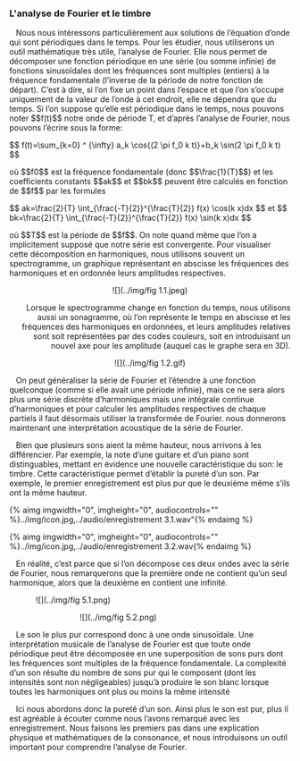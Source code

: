### L'analyse de Fourier et le timbre

<p>&nbsp;&nbsp;
	Nous nous intéressons particulièrement aux solutions de l’équation d’onde qui sont périodiques dans le temps. Pour les étudier, nous utiliserons un outil mathématique très utile, l’analyse de Fourier. Elle nous permet de décomposer une fonction périodique en une série (ou somme infinie) de fonctions sinusoïdales dont les fréquences sont multiples (entiers) à la fréquence fondamentale (l’inverse de la période de notre fonction de départ). C’est à dire, si l’on fixe un point dans l’espace et que l’on s’occupe uniquement de la valeur de l’onde à cet endroit, elle ne dépendra que du temps. Si l’on suppose qu’elle est périodique dans le temps, nous pouvons noter $$f(t)$$ notre onde de période T, et d’après l’analyse de Fourier, nous pouvons l’écrire sous la forme:
</p>
$$
f(t)=\sum_{k=0} ^ {\infty} a_k \cos{(2 \pi f_0 k t)}+b_k \sin(2 \pi f_0 k t)
$$

<p>
où $$f0$$ est la fréquence fondamentale (donc $$\frac{1}{T}$$) et les coefficients constants $$ak$$ et $$bk$$ peuvent être calculés en fonction de $$f$$ par les formules
</p>
<p>
	$$
	ak=\frac{2}{T} \int_{\frac{-T}{2}}^{\frac{T}{2}} f(x) \cos(k x)dx
	$$
	et $$
	bk=\frac{2}{T} \int_{\frac{-T}{2}}^{\frac{T}{2}} f(x) \sin(k x)dx
	$$
</p>
<p>
où $$T$$ est la période de $$f$$. On note quand même que l’on a implicitement supposé que notre série est convergente. Pour visualiser cette décomposition en harmoniques, nous utilisons souvent un spectrogramme, un graphique représentant en abscisse les fréquences des harmoniques et en ordonnée leurs amplitudes respectives.
</p>


<center>
<p>
</p>

![](../img/fig 1.1.jpeg)
<p>
</p>
</center>
<p align="right">&nbsp;&nbsp;
Lorsque le spectrogramme change en fonction du temps, nous utilisons aussi un sonagramme, où l’on représente le temps en abscisse et les fréquences des harmoniques en ordonnées, et leurs amplitudes relatives sont soit représentées par des codes couleurs, soit en introduisant un nouvel axe pour les amplitude (auquel cas le graphe sera en 3D).
</p>
<center>
<p>
</p>

![](../img/fig 1.2.gif)
<p>
</p>
</center>
<p>&nbsp;&nbsp;
On peut généraliser la série de Fourier et l’étendre à une fonction quelconque (comme si elle avait une période infinie), mais ce ne sera alors plus une série discrète d’harmoniques mais une intégrale continue d’harmoniques et pour calculer les amplitudes respectives de chaque partiels il faut désormais utiliser la transformée de Fourier. nous donnerons maintenant une interprétation acoustique de la série de Fourier.
</p>
<p>&nbsp;&nbsp;
Bien que plusieurs sons aient la même hauteur, nous arrivons à les différencier. Par exemple, la note d’une guitare et d’un piano sont distinguables, mettant en évidence une nouvelle caractéristique du son: le timbre. Cette caractéristique permet d’établir la pureté d’un son. Par exemple, le premier enregistrement est plus pur que le deuxième même s’ils ont la même hauteur.
</p>

{% aimg imgwidth="0", imgheight="0", audiocontrols="" %}../img/icon.jpg,../audio/enregistrement 3.1.wav"{% endaimg %}


{% aimg imgwidth="0", imgheight="0", audiocontrols="" %}../img/icon.jpg,../audio/enregistrement 3.2.wav{% endaimg %}


<p>&nbsp;&nbsp;
En réalité, c’est parce que si l’on décompose ces deux ondes avec la série de Fourier, nous remarquerons que la première onde ne contient qu’un seul harmonique, alors que la deuxième en contient une infinité.
</p>



&nbsp;&nbsp;&nbsp;&nbsp;&nbsp;&nbsp;&nbsp;&nbsp;&nbsp;&nbsp;&nbsp;&nbsp;![](../img/fig 5.1.png)

&nbsp;&nbsp;&nbsp;&nbsp;&nbsp;&nbsp;&nbsp;&nbsp;&nbsp;&nbsp;&nbsp;&nbsp;&nbsp;&nbsp;&nbsp;&nbsp;&nbsp;&nbsp;&nbsp;&nbsp;&nbsp;&nbsp;&nbsp;&nbsp;&nbsp;&nbsp;&nbsp;&nbsp;&nbsp;&nbsp;&nbsp;&nbsp;![](../img/fig 5.2.png)


<p>&nbsp;&nbsp;
Le son le plus pur correspond donc à une onde sinusoïdale. Une interprétation musicale de l’analyse de Fourier est que toute onde périodique peut être décomposée en une superposition de sons purs dont les fréquences sont multiples de la fréquence fondamentale. La complexité d’un son résulte du nombre de sons pur qui le composent (dont les intensités sont non négligeables) jusqu’à produire le son blanc lorsque toutes les harmoniques ont plus ou moins la même intensité
</p>

<p>&nbsp;&nbsp;
Ici nous abordons donc la pureté d’un son. Ainsi plus le son est pur, plus il est agréable à écouter comme nous l’avons remarqué avec les enregistrement. Nous faisons les premiers pas dans une explication physique et mathématiques de la consonance, et nous introduisons un outil important pour comprendre l’analyse de Fourier.
</p>